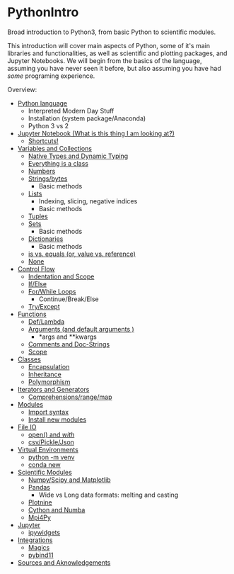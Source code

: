 # PythonIntro
Broad introduction to Python3, from basic Python to scientific modules.

This introduction will cover main aspects of Python, some of it's main libraries and functionalities, as well as scientific and plotting packages, and Jupyter Notebooks. We will begin from the basics of the language, assuming you have never seen it before, but also assuming you have had *some* programing experience.

Overview:

- [Python language](#intro_python)
    - Interpreted Modern Day Stuff
    - Installation (system package/Anaconda)
    - Python 3 vs 2
- [Jupyter Notebook (What is this thing I am looking at?)](#intro_notebook)
    - [Shortcuts!](#intro_shortcuts)
- [Variables and Collections](#intro_vac)
    - [Native Types and Dynamic Typing](#intro_ntdt)
    - [Everything is a class](#intro_eiac)
    - [Numbers](#intro_numbers)
    - [Strings/bytes](#intro_strings)
        - Basic methods
    - [Lists](#intro_lists)
        - Indexing, slicing, negative indices
        - Basic methods
    - [Tuples](#intro_tuples)
    - [Sets](#intro_sets)
        - Basic methods
    - [Dictionaries](#intro_dictionaries)
        - Basic methods
    - [is vs. equals  (or, value vs. reference)](#intro_ive)
    - [None](#intro_none)
- [Control Flow](#intro_controlflow)
    - [Indentation and Scope](#intro_ias)
    - [If/Else](#intro_ifelse)
    - [For/While Loops](#intro_fwl)
        - Continue/Break/Else
    - [Try/Except](#intro_tryexcept)
- [Functions](#intro_functions)
    - [Def/Lambda](#intro_deflambda)
    - [Arguments (and default arguments )](#intro_arguments)
        - \*args and \*\*kwargs
    - [Comments and Doc-Strings](#intro_cads)
    - [Scope](#intro_scope)
- [Classes](#intro_classes)
    - [Encapsulation](#intro_encapsulation)
    - [Inheritance](#intro_inheritance)
    - [Polymorphism](#intro_polymorphism)
- [Iterators and Generators](#intro_iag)
    - [Comprehensions/range/map](#intro_crm)
- [Modules](#intro_modules)
    - [Import syntax](#intro_importsyntax)
    - [Install new modules](#intro_inm)
- [File IO](#intro_fio)
    - [open() and *with*](#intro_oaw)
    - [csv/Pickle/Json](#intro_cpj)
- [Virtual Environments](#intro_ve)
    - [python -m venv](#intro_pve)
    - [conda new](#intro_condanew)
- [Scientific Modules](#intro_scientificmodules)
    - [Numpy/Scipy and Matplotlib](#intro_nsm)
    - [Pandas](#intro_pandas)
        - Wide vs Long data formats: melting and casting
    - [Plotnine](#intro_plotnine)
    - [Cython and Numba](#intro_can)
    - [Mpi4Py](#intro_mpi4py)
- [Jupyter](#intro_jupyter)
    - [ipywidgets](#intro_ipywidgets)
- [Integrations](#intro_integrations)
    - [Magics](#intro_magics)
    - [pybind11](#intro_pybind11)
- [Sources and Aknowledgements](#intro_saa)
